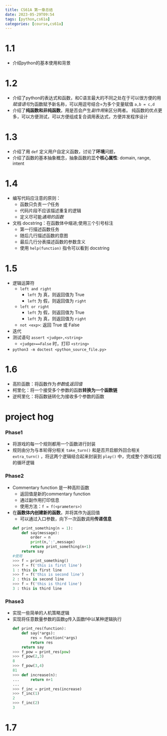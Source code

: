 ```yaml
---
title: CS61A 第一章总结
date: 2023-05-29T09:54 
tags: [python,cs61a] 
categories: [course,cs61a]
---
```


# 1.1

- 介绍python的基本使用和背景

# 1.2 

- 介绍了python的表达式和函数，和C语言最大的不同之处在于可以很方便的用*赋值语句*为函数赋予新名称，可以用逗号结合=为多个变量赋值 `a,b = c,d` 
- 介绍了**纯函数和非纯函数**，用是否会产生*副作用*来区分两者。
纯函数的优点更多，可以方便测试，可以方便组成复合调用表达式，方便并发程序设计

# 1.3

- 介绍了用 `def` 定义用户自定义函数，讨论了**环境**问题，
- 介绍了函数的基本抽象概念，抽象函数的**三个核心属性**: domain, range, intent

# 1.4

- 编写代码应注意的原则：
	- 函数只负责*一个*任务
	- 代码片段不应该描述重复的逻辑
	- 定义尽可能*通用的函数*
- 文档 docstring：在函数体中缩进;使用三个引号标注
	- 第一行描述函数任务
	- 随后几行描述函数的意图
	- 最后几行分表描述函数的参数含义
	- 使用 `help(function)` 指令可以看到 docstring

# 1.5

- 逻辑运算符
	- `left and right` 
		- `left` 为 真，则返回值为 True
		- `left` 为 假，则返回值为 `right`
	- `left or right`
		- `left` 为 假，则返回值为 True
		- `left` 为 真，则返回值为 `right`
	- `not <exp>`: 返回 True 或 False
- 迭代
- 测试语句 `assert <judge>,<string>`
	- `<judge>==False` 时，打印 `<string>`
- `python3 -m doctest <python_source_file.py>`

# 1.6

- 高阶函数：将函数作为*参数*或*返回值*
- 柯里化：将一个接受多个参数的函数**转换为一个函数链**
- 逆柯里化：将函数链转化为接收多个参数的函数

# project hog

### Phase1 

- 将游戏的每一个规则都用一个函数进行封装
- 规则由分为与本轮得分相关 `take_turn()` 和是否开启额外回合相关 `extra_turn()` ，将这两个逻辑结合起来封装到 `play()` 中，完成整个游戏过程的循环逻辑

### Phase2

- Commentary function 是一种高阶函数
	- 返回值是新的commentary function
	- 通过副作用打印信息
	- 使用方法：`f = f(<prameters>)`
- 在**函数体内创建新的函数**，并将其作为返回值
	- 可以通过入口参数，向下一次函数调用**传递信息**
	```python
	def print_something(n = 1):
		def say(message):
			order = n
			print(n,':',message)
			return print_something(n+1)
		return say
	#使用
	>>> f = print_something()
    >>> f = f('this is first line')
	1 : this is first line
    >>> f = f('this is second line')
	2 : this is second line
    >>> f = f('this is third line')
	3 : this is third line
	```

### Phase3

- 实现一些简单的人机策略逻辑
- 实现将任意数量参数的函数g传入函数f中以某种逻辑执行
	```python
	def print_res(function):
		def say(*args):
			res = function(*args)
			return res
		return say
    >>> f_pow = print_res(pow)
    >>> f_pow(2,3)
	8
    >>> f_pow(3,4)
	81
    >>> def increase(n):
	...     return n+1
	... 
    >>> f_inc = print_res(increase)
    >>> f_inc(1)
	2
    >>> f_inc(2)
	3
	```

# 1.7
